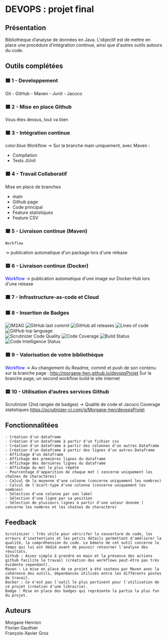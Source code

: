 # DEVOPS : projet final

## Présentation

Bibliothèque d’analyse de donnèes en Java. L'objectif est de mettre en place une procédure d’intégration continue, ainsi que d'autres outils autours du code.

## Outils complétées

### 🟩 1 - Developpement

Git - GitHub - Maven - Junit - Jacoco

### 🟩 2 - Mise en place Github

Vous êtes dessus, tout va bien

### 🟩 3 - Intégration continue
color:blue Workflow
 -> Sur la branche main uniquement, avec Maven :  
- Compilation  
- Tests JUnit  

### 🟩 4 - Travail Collaboratif

Mise en place de branches 
- main
- Github page
- Code principal
- Feature statistiques
- Feature CSV

### 🟩 5 - Livraison continue (Maven)
	Workflow
 -> publication automatique d'un package lors d'une release  
 

### 🟨 6 - Livraison continue (Docker)
<span style="color:blue">Workflow</span>
 -> publication automatique d'une image sur Docker Hub lors d'une release  
 
### 🟧 7 - Infrastructure-as-code et Cloud

### 🟩 8 - Insertion de Badges

![IM2AG](https://img.shields.io/badge/IM2AG-Seal%20of%20Quality-blue) ![GitHub last commit](https://img.shields.io/github/last-commit/Morgane-hen/devopsProjet) ![GitHub all releases](https://img.shields.io/github/downloads/Morgane-hen/devopsProjet/total) ![Lines of code](https://img.shields.io/tokei/lines/github/Morgane-hen/devopsProjet) ![GitHub top language](https://img.shields.io/github/languages/top/Morgane-hen/devopsProjet)  
![Scrutinizer Code Quality](https://scrutinizer-ci.com/g/Morgane-hen/devopsProjet/badges/quality-score.png?b=main) ![Code Coverage](https://scrutinizer-ci.com/g/Morgane-hen/devopsProjet/badges/coverage.png?b=main) ![Build Status](https://scrutinizer-ci.com/g/Morgane-hen/devopsProjet/badges/build.png?b=main) ![Code Intelligence Status](https://scrutinizer-ci.com/g/Morgane-hen/devopsProjet/badges/code-intelligence.svg?b=main)

### 🟩 9 - Valorisation de votre bibliothèque
<span style="color:blue">Workflow</span>
 -> Au changement du Readme, commit et push de son contenu sur la branche page : http://morgane-hen.github.io/devopsProjet
    Sur la branche page, un second workflow build le site internet
    
### 🟨 10 - Utilisation d’autres services Github
  Scrutinizer (2nd rangée de badges)
	 -> Qualité de code et Jacoco Coverage statistiques
     https://scrutinizer-ci.com/g/Morgane-hen/devopsProjet
     
## Fonctionnalitées
	- Création d'un dataframe
	- Création d'un dataframe à partir d'un fichier csv
	- Création d'un dataframe à partir des colonnes d'un autres Dataframe
	- Création d'un dataframe à partir des lignes d'un autres Dataframe
	- Affichage d'un dataframe
	- Affichage des premières lignes du dataframe
	- Affichage des dernières lignes du dataframe
	- Affichage du mot le plus répété
	- Pourcentage d'apparition de chaque mot ( concerne uniquement les chaînes de charactères)
	- Calcul de la moyenne d'une colonne (concerne uniquement les nombres)
	- Calcul de l'écart-type d'une colonne (concerne uniquement les nombres)
	- Sélection d'une colonne par son label
	- Sélection d'une ligne par sa position
	- Sélection de plusieurs lignes à partir d'une valeur donnée ( concerne les nombres et les chaînes de charactère)
	  
## Feedback
	Scrutinizer : Très utile pour véririfer la couverture de code, les erreurs d'inattentions et les petits détails permettant d'améliorer la qualité, la compréhension du code. Le bémole de cet outil concerne le temps qui lui est dédié avant de pouvoir retourner l'analyse des résultats.
	Github : Assez simple à prendre en main et la présence des actions github facilite le travail (création des workflows peut-être pas très évidente cependant).
	Maven : La mise en place de ce projet a été soutenu par Maven avec la cohérence des outils, dépendances utilisés entre les différents postes de travail.
	Docker : Ce n'est pas l'outil le plus pertinent pour l'utilisation de ce projet (création d'une librairie).
	Badge : Mise en place des badges qui représente la partie la plus fun du projet.
	
## Auteurs

Morgane Henrion  
Florian Gauthier  
François-Xavier Gros

